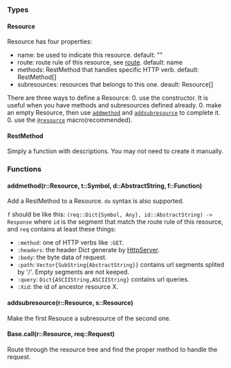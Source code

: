 ### Types

#### Resource

Resource has four properties:
- name: be used to indicate this resource. default: ""
- route: route rule of this resource, see [route](route.html). default: name
- methods: RestMethod that handles specific HTTP verb. default: RestMethod[]
- subresources: resources that belongs to this one. deault: Resource[]

There are three ways to define a Resource:
0. use the constructor. It is useful when you have methods and subresources defined already.
0. make an empty Resource, then use [`addmethod`](#addmethod-r-resource-t-symbol-d-abstractstring-f-function) and [`addsubresource`](#addsubresource-r-resource-s-resource) to complete it.
0. use the [`@resource`](macro.html) macro(recommended).

#### RestMethod

Simply a function with descriptions. You may not need to create it manually.

### Functions

#### addmethod(r::Resource, t::Symbol, d::AbstractString, f::Function)

Add a RestMethod to a Resource. `do` syntax is also supported.

`f` should be like this: `(req::Dict{Symbol, Any}, id::AbstractString) -> Response`
where `id` is the segment that match the route rule of this resource, and `req` contains at least these things:

- `:method`: one of HTTP verbs like `:GET`.
- `:headers`: the header Dict generate by [HttpServer](https://github.com/JuliaWeb/HttpServer.jl).
- `:body`: the byte data of request.
- `:path`: `Vector{SubString{AbstractString}}` contains url segments splited by '/'. Empty segments are not keeped.
- `:query`: `Dict{ASCIIString,ASCIIString}` contains url queries.
- `:Xid`: the id of ancestor resource X.

#### addsubresource(r::Resource, s::Resource)

Make the first Resouce a subresource of the second one.

#### Base.call(r::Resource, req::Request)

Route through the resource tree and find the proper method to handle the request.
